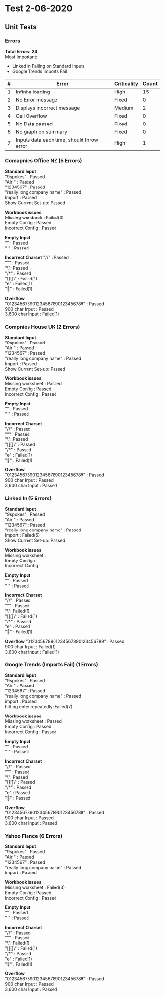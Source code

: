 # Test 2-06-2020

## Unit Tests

### Errors

**Total Errors: 24**\
Most Important:

- Linked In Failing on Standard Inputs
- Google Trends Imports Fail

| #   | Error                                     | Criticality | Count |
| --- | ----------------------------------------- | ----------- | ----- |
| 1   | Infinite loading                          | High        | 15    |
| 2   | No Error message                          | Fixed       | 0     |
| 3   | Displays incorrect message                | Medium      | 2     |
| 4   | Cell Overflow                             | Fixed       | 0     |
| 5   | No Data passed                            | Fixed       | 0     |
| 6   | No graph on summary                       | Fixed       | 0     |
| 7   | Inputs data each time, should throw error | High        | 1     |

### Comapnies Office NZ (5 Errors)

**Standard Input**\
"9spokes" : Passed\
"Air " : Passed\
"1234567" : Passed\
"really long company name" : Passed\
Import : Passed\
Show Current Set-up: Passed

**Workbook issues**\
Missing workbook : Failed(3)\
Empty Config : Passed\
Incorrect Config : Passed

**Empty Input**\
"" : Passed \
" " : Passed

**Incorrect Charset**
"//" : Passed\
"\"" : Passed \
"\\": Passed\
"/\*" : Passed\
"[][]\\" : Failed(1)\
"ɵ" : Failed(1)\
"🚶" : Failed(1)

**Overflow**\
"012345678901234567890123456789" : Passed\
900 char Input : Passed\
3,600 char Input : Failed(1)

### Compnies House UK (2 Errors)

**Standard Input**\
"9spokes" : Passed\
"Air " : Passed\
"1234567" : Passed\
"really long company name" : Passed\
Import : Passed\
Show Current Set-up: Passed

**Workbook issues**\
Missing worksheet : Passed\
Empty Config : Passed\
Incorrect Config : Passed

**Empty Input**\
"" : Passed \
" " : Passed

**Incorrect Charset**\
"//" : Passed\
"\"" : Passed \
"\\": Passed\
"[][]\\" : Passed\
"/\*" : Passed\
"ɵ" : Failed(1)\
"🚶" : Failed(1)

**Overflow**\
"012345678901234567890123456789" : Passed\
900 char Input : Passed\
3,600 char Input : Passed

### Linked In (5 Errors)

**Standard Input**\
"9spokes" : Passed\
"Air " : Passed\
"1234567" : Passed\
"really long company name" : Passed\
Import : Failed(5)\
Show Current Set-up: Passed

**Workbook issues**\
Missing worksheet :\
Empty Config :\
Incorrect Config :

**Empty Input**\
"" : Passed\
" " : Passed

**Incorrect Charset**\
"//" : Passed\
"\"" : Passed\
"\\": Failed(1)\
"[][]\\" : Failed(1)\
"/\*" : Passed\
"ɵ" : Passed\
"🚶" : Failed(1)

**Overflow**
"012345678901234567890123456789" : Passed\
900 char Input : Failed(1)\
3,600 char Input : Failed(1)

### Google Trends (Imports Fail) (1 Errors)

**Standard Input**\
"9spokes" : Passed\
"Air " : Passed\
"1234567" : Passed\
"really long company name" : Passed\
import : Passed\
hitting enter repeatedly: Failed(7)

**Workbook issues**\
Missing worksheet : Passed\
Empty Config : Passed\
Incorrect Config : Passed

**Empty Input**\
"" : Passed \
" " : Passed

**Incorrect Charset**\
"//" : Passed\
"\"" : Passed \
"\\": Passed\
"[][]\\" : Passed\
"/\*" : Passed\
"ɵ" : Passed\
"🚶" : Passed

**Overflow**\
"012345678901234567890123456789" : Passed\
900 char Input : Passed\
3,600 char Input : Passed

### Yahoo Fiance (6 Errors)

**Standard Input**\
"9spokes" : Passed\
"Air " : Passed\
"1234567" : Passed\
"really long company name" : Passed\
import : Passed

**Workbook issues**\
Missing worksheet : Failed(3)\
Empty Config : Passed\
Incorrect Config : Passed

**Empty Input**\
"" : Passed \
" " : Passed

**Incorrect Charset**\
"//" : Passed\
"\"" : Passed \
"\\": Falied(1)\
"[][]\\" : Failed(1)\
"/\*" : Passed\
"ɵ" : Falied(1)\
"🚶" : Falied(1)

**Overflow**\
"012345678901234567890123456789" : Passed\
900 char Input : Passed\
3,600 char Input : Passed
